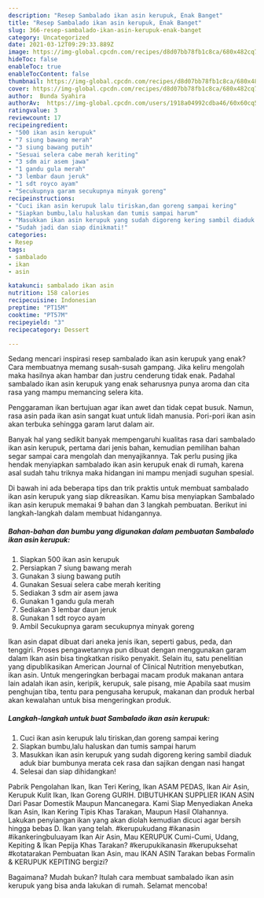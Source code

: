 ```yaml
---
description: "Resep Sambalado ikan asin kerupuk, Enak Banget"
title: "Resep Sambalado ikan asin kerupuk, Enak Banget"
slug: 366-resep-sambalado-ikan-asin-kerupuk-enak-banget
category: Uncategorized
date: 2021-03-12T09:29:33.889Z
image: https://img-global.cpcdn.com/recipes/d8d07bb78fb1c8ca/680x482cq70/sambalado-ikan-asin-kerupuk-foto-resep-utama.jpg
hideToc: false
enableToc: true
enableTocContent: false
thumbnail: https://img-global.cpcdn.com/recipes/d8d07bb78fb1c8ca/680x482cq70/sambalado-ikan-asin-kerupuk-foto-resep-utama.jpg
cover: https://img-global.cpcdn.com/recipes/d8d07bb78fb1c8ca/680x482cq70/sambalado-ikan-asin-kerupuk-foto-resep-utama.jpg
author:  Bunda Syahira
authorAv:  https://img-global.cpcdn.com/users/1918a04992cdba46/60x60cq50/avatar.jpg
ratingvalue: 3
reviewcount: 17
recipeingredient:
- "500 ikan asin kerupuk"
- "7 siung bawang merah"
- "3 siung bawang putih"
- "Sesuai selera cabe merah keriting"
- "3 sdm air asem jawa"
- "1 gandu gula merah"
- "3 lembar daun jeruk"
- "1 sdt royco ayam"
- "Secukupnya garam secukupnya minyak goreng"
recipeinstructions:
- "Cuci ikan asin kerupuk lalu tiriskan,dan goreng sampai kering"
- "Siapkan bumbu,lalu haluskan dan tumis sampai harum"
- "Masukkan ikan asin kerupuk yang sudah digoreng kering sambil diaduk aduk biar bumbunya merata cek rasa dan sajikan dengan nasi hangat"
- "Sudah jadi dan siap dinikmati!"
categories:
- Resep
tags:
- sambalado
- ikan
- asin

katakunci: sambalado ikan asin 
nutrition: 158 calories
recipecuisine: Indonesian
preptime: "PT15M"
cooktime: "PT57M"
recipeyield: "3"
recipecategory: Dessert

---
```



Sedang mencari inspirasi resep sambalado ikan asin kerupuk yang enak? Cara membuatnya memang susah-susah gampang. Jika keliru mengolah maka hasilnya akan hambar dan justru cenderung tidak enak. Padahal sambalado ikan asin kerupuk yang enak seharusnya punya aroma dan cita rasa yang mampu memancing selera kita.


Penggaraman ikan bertujuan agar ikan awet dan tidak cepat busuk. Namun, rasa asin pada ikan asin sangat kuat untuk lidah manusia. Pori-pori ikan asin akan terbuka sehingga garam larut dalam air.

Banyak hal yang sedikit banyak mempengaruhi kualitas rasa dari sambalado ikan asin kerupuk, pertama dari jenis bahan, kemudian pemilihan bahan segar sampai cara mengolah dan menyajikannya. Tak perlu pusing jika hendak menyiapkan sambalado ikan asin kerupuk enak di rumah, karena asal sudah tahu triknya maka hidangan ini mampu menjadi suguhan spesial.


Di bawah ini ada beberapa tips dan trik praktis untuk membuat sambalado ikan asin kerupuk yang siap dikreasikan. Kamu bisa menyiapkan Sambalado ikan asin kerupuk memakai 9 bahan dan 3 langkah pembuatan. Berikut ini langkah-langkah dalam membuat hidangannya.

<!--inarticleads1-->

##### Bahan-bahan dan bumbu yang digunakan dalam pembuatan Sambalado ikan asin kerupuk:

1. Siapkan 500 ikan asin kerupuk
1. Persiapkan 7 siung bawang merah
1. Gunakan 3 siung bawang putih
1. Gunakan Sesuai selera cabe merah keriting
1. Sediakan 3 sdm air asem jawa
1. Gunakan 1 gandu gula merah
1. Sediakan 3 lembar daun jeruk
1. Gunakan 1 sdt royco ayam
1. Ambil Secukupnya garam secukupnya minyak goreng


Ikan asin dapat dibuat dari aneka jenis ikan, seperti gabus, peda, dan tenggiri. Proses pengawetannya pun dibuat dengan menggunakan garam dalam Ikan asin bisa tingkatkan risiko penyakit. Selain itu, satu penelitian yang dipublikasikan American Journal of Clinical Nutrition menyebutkan, ikan asin. Untuk mengeringkan berbagai macam produk makanan antara lain adalah ikan asin, keripik, kerupuk, sale pisang, mie Apabila saat musim penghujan tiba, tentu para pengusaha kerupuk, makanan dan produk herbal akan kewalahan untuk bisa mengeringkan produk. 

<!--inarticleads2-->

##### Langkah-langkah untuk buat Sambalado ikan asin kerupuk:

1. Cuci ikan asin kerupuk lalu tiriskan,dan goreng sampai kering
1. Siapkan bumbu,lalu haluskan dan tumis sampai harum
1. Masukkan ikan asin kerupuk yang sudah digoreng kering sambil diaduk aduk biar bumbunya merata cek rasa dan sajikan dengan nasi hangat
1. Selesai dan siap dihidangkan!

Pabrik Pengolahan Ikan, Ikan Teri Kering, Ikan ASAM PEDAS, Ikan Air Asin, Kerupuk Kulit Ikan, Ikan Goreng GURIH. DIBUTUHKAN SUPPLIER IKAN ASIN Dari Pasar Domestik Maupun Mancanegara. Kami Siap Menyediakan Aneka Ikan Asin, Ikan Kering Tipis Khas Tarakan, Maupun Hasil Olahannya. Lakukan penyiangan ikan yang akan diolah kemudian dicuci agar bersih hingga bebas D. Ikan yang telah. #kerupukudang #ikanasin #ikankeringbuluayam Ikan Air Asin, Mau KERUPUK Cumi-Cumi, Udang, Kepiting &amp; Ikan Pepija Khas Tarakan? #kerupukikanasin #kerupuksehat #kotatarakan Pembuatan Ikan Asin, mau IKAN ASIN Tarakan bebas Formalin &amp; KERUPUK KEPITING bergizi? 

Bagaimana? Mudah bukan? Itulah cara membuat sambalado ikan asin kerupuk yang bisa anda lakukan di rumah. Selamat mencoba!
